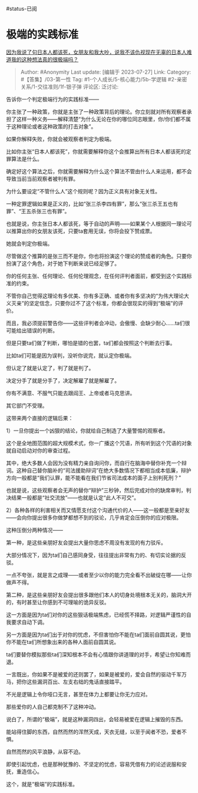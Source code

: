 #status-已阅

# 极端的实践标准
[因为我说了句日本人都该死，女朋友和我大吵，说我不该仇视现在无辜的日本人难道我的这种想法真的很极端吗？](https://www.zhihu.com/question/532734453/answer/2847232983)

> Author: #Anonymity
> Last update: [编辑于 2023-07-27]
> Link:
> Category: #【答集】/03-第一性
> Tag: #1-个人成长/5-核心能力/5b-学逻辑 #2-亲密关系/1-交往准则/1f-银子弹
> 评论区:
> 泛讨论:

告诉你一个判定极端行为的实践标准——

你主张了一种政策，你就是主张了一种政策背后的理论。你立刻就对所有观察者承担了这样一种义务——解释清楚“为什么无论在你的哪位同志眼里，你/你们都不属于这种理论或者这种政策的打击对象”。

如果你解释失败，你就会被观察者判定为极端。

比如你主张“日本人都该死”，你就需要解释你这个会推算出所有日本人都该死的定罪算法是什么。

确定好这个算法之后，你就需要解释为什么这个算法不管由什么人来运用，都不会导致当前当前观察者被判有罪。

为什么要设定“不管什么人”这个规则呢？因为正义具有对象无关性。

一种定罪逻辑如果是正义的，比如“张三杀李四有罪”，那么“张三杀王五也有罪”、“王五杀张三也有罪”。

也就是说，你主张日本人都该死，等于自动的声明——如果某个人根据同一理论可以推算出你的女朋友该死，只要ta套用无误，你将会投下赞成票。

她就会判定你极端。

尽管做这个推算的是张三而不是你，你也将扮演这个理论的赞成者的角色。只要你扮演了这个角色，对于她下判断来说已经足够了。

你的任何主张、任何理论、任何伦理观念，在任何评判者面前，都受到这个实践标准的约束。

不管你自己觉得这理论有多优美、你有多正确、或者你有多坚决的“为伟大理论大义灭亲”的坚定信念，只要你过不了这个标准，你都会很现实的得到“极端”的评价。

而且，我必须提前警告你——这些评判者会冲动，会傲慢、会缺少耐心……ta们很可能给出错误的判断。

但是只要ta们做了判断，哪怕是错的也罢，ta们都会按照这个判断去行事。

比如ta们可能是因为误判，没听你说完，就认定你极端。

但认定了就是认定了，判了就是判了。

决定分手了就是分手了，决定解雇了就是解雇了。

你有不满意、不服气只能去跟阎王、上帝或者马克思讲。

其它部门不受理。

这带来两个直接的逻辑后果：

1）一旦你提出一个凶狠的结论，你就给自己制造了大量警惕的观察者。

这个是全地图范围的超大规模术式，你一广播这个咒语，所有听到这个咒语的对象就自动启动对你的审查过程。

其中，绝大多数人会因为没有精力亲自询问你，而自行在脑海中替你补充一个辩词。这种自己替你脑补的“司法援助辩词”在绝大多数情况下都相当成本低廉，辩护方向一般都是“我们认罪，能不能看在我们节省司法成本的面子上别判死刑？”

也就是说，这些观察者会无声的替你“辩护”三秒钟，然后完成对你的缺席审判，判决结果一般都是“社交流放”——也就是认定“此人不可交”。

2）各种各样的利害相关而又情愿支付这个沟通代价的人——这一般都是至亲好友——会向你提出很多你做梦都想不到的驳论，几乎肯定会压倒你的应对极限。

这种压倒分两种情况——

第一种，是这些亲朋好友会提出大量你思虑不周没有发现的有力驳斥。

大部分情况下，因为ta们自己感同身受，往往提出非常有力的、有切实论据的反驳。

一点不夸张，就是言之成理——或者至少以你的能力完全看不出破绽在哪——让你做声不得。

第二种，是这些亲朋好友会提出很多跟他们本人的切身处境根本无关的，脑洞大开的，有时甚至让你感到不可理喻的诡异反驳。

这一方面是因为ta们对你的这些狠话极端焦虑，已经慌不择路，对逻辑严谨性的自我要求自动下调。

另一方面是因为ta们出于对你的忧虑，不但害怕你不能在ta们面前自圆其说，更怕你不能在ta们所想象出来的各种人面前自圆其说。

ta们要替你模拟那些ta们深知根本不会有心情跟你讲道理的对手，希望让你知难而退。

一言既出，你如果不是被爱的还则罢了，如果是被爱的，爱会自然的驱动千军万马，把你这些漏洞百出、左支右绌的鬼话直接踏平。

不光是逻辑上令你哑口无言，甚至在体力上都要让你无力应对。

那些爱你的人自己都克制不了这种冲动。

说白了，所谓的“极端”，就是这种漏洞四出，会轻易被爱在逻辑上摧毁的东西。

能站得住脚的东西，自然而然的浑然天成，天衣无缝，以至于闻者不恐，爱者不惧。

自然而然的风平浪静，从容不迫。

即使引起忧虑，也是那种犹豫的、不坚定的忧虑，容易凭借有力的论述说服和安抚，重造信心。

这个，就是“极端”的实践标准。
